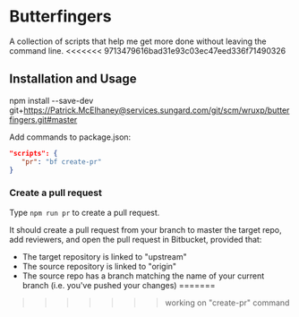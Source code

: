 # Butterfingers

A collection of scripts that help me get more done without leaving the command line.
<<<<<<< 9713479616bad31e93c03ec47eed336f71490326


## Installation and Usage

npm install --save-dev git+https://Patrick.McElhaney@services.sungard.com/git/scm/wruxp/butterfingers.git#master

Add commands to package.json:

```json
"scripts": {
   "pr": "bf create-pr"
}
```

### Create a pull request

Type `npm run pr` to create a pull request.

It should create a pull request from your branch to master the target repo, add reviewers, and open
the pull request in Bitbucket, provided that:

- The target repository is linked to "upstream"
- The source repository is linked to "origin"
- The source repo has a branch matching the name of your current branch (i.e. you've pushed your changes)
=======
>>>>>>> working on "create-pr" command
